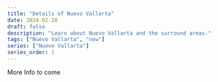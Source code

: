 ```yaml
---
title: "Details of Nuevo Vallarta"
date: 2024-02-28
draft: false
description: "Learn about Nuevo Vallarta and the surround areas."
tags: ["Nuevo Vallarta", "new"]
series: ["Nuevo Vallarta"]
series_order: 1
---
```

More Info to come
